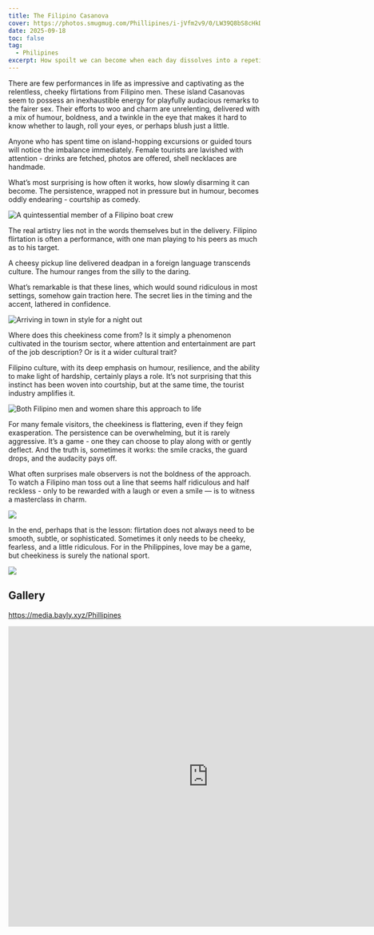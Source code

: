 ```yaml
---
title: The Filipino Casanova
cover: https://photos.smugmug.com/Phillipines/i-jVfm2v9/0/LW39Q8bS8cHkDwQc5vZC2QfDMQTpPhZJCQZd8BM4m/X3/DSC07035-X3.jpg
date: 2025-09-18
toc: false
tag:
  - Philipines
excerpt: How spoilt we can become when each day dissolves into a repetitive decision the shore, the sea, or the sheets? How relaxed we can be when the sun and sea and the sand conspire in a warm humid embrace that smothers as tenderly as it soothes.
---
```


There are few performances in life as impressive and captivating as the relentless, cheeky flirtations from Filipino men. These island Casanovas seem to possess an inexhaustible energy for playfully audacious remarks to the fairer sex. Their efforts to woo and charm are unrelenting, delivered with a mix of humour, boldness, and a twinkle in the eye that makes it hard to know whether to laugh, roll your eyes, or perhaps blush just a little.

Anyone who has spent time on island-hopping excursions or guided tours will notice the imbalance immediately. Female tourists are lavished with attention - drinks are fetched, photos are offered, shell necklaces are handmade.

What’s most surprising is how often it works, how slowly disarming it can become. The persistence, wrapped not in pressure but in humour, becomes oddly endearing - courtship as comedy.

![A quintessential member of a Filipino boat crew](https://photos.smugmug.com/Phillipines/i-BFxjX63/0/MG2hFzPVbBgGc5DFVk2npqPJsxs3p6zRwdrpgjCbt/X3/DSC07047-X3.jpg)

The real artistry lies not in the words themselves but in the delivery. Filipino flirtation is often a performance, with one man playing to his peers as much as to his target.

A cheesy pickup line delivered deadpan in a foreign language transcends culture. The humour ranges from the silly to the daring.

What’s remarkable is that these lines, which would sound ridiculous in most settings, somehow gain traction here. The secret lies in the timing and the accent, lathered in confidence.

![Arriving in town in style for a night out](https://photos.smugmug.com/Phillipines/i-q5R5cWw/1/Mk4VLpcjhHWgdzkjfsZNjSg2KFGvMR8XmLKw3ZDBS/X3/DSC07005-X3.jpg)

Where does this cheekiness come from? Is it simply a phenomenon cultivated in the tourism sector, where attention and entertainment are part of the job description? Or is it a wider cultural trait?

Filipino culture, with its deep emphasis on humour, resilience, and the ability to make light of hardship, certainly plays a role. It’s not surprising that this instinct has been woven into courtship, but at the same time, the tourist industry amplifies it.

![Both Filipino men and women share this approach to life](https://photos.smugmug.com/Phillipines/i-XccC78k/0/L53NWqMWwd7KLB7tN445LmJ5zk4tvbvXd6zx9r633/X3/DSC07137-X3.jpg)

For many female visitors, the cheekiness is flattering, even if they feign exasperation. The persistence can be overwhelming, but it is rarely aggressive. It’s a game - one they can choose to play along with or gently deflect. And the truth is, sometimes it works: the smile cracks, the guard drops, and the audacity pays off.

What often surprises male observers is not the boldness of the approach. To watch a Filipino man toss out a line that seems half ridiculous and half reckless - only to be rewarded with a laugh or even a smile — is to witness a masterclass in charm.

![](https://photos.smugmug.com/Phillipines/i-krPNp9b/0/Nfv6zkr4WHhpRNXhgKrX5cVk4rSZVQR9wnwwwRK4j/X4/DSC07144-X4.jpg)

In the end, perhaps that is the lesson: flirtation does not always need to be smooth, subtle, or sophisticated. Sometimes it only needs to be cheeky, fearless, and a little ridiculous. For in the Philippines, love may be a game, but cheekiness is surely the national sport.

![](https://photos.smugmug.com/Phillipines/i-QjnVCRk/0/K63D7JwwdxCXWVL4R6tJLnj7VPNXQfh4r4VPB2BzF/X3/DSC06992-X3.jpg)

## Gallery

https://media.bayly.xyz/Phillipines

<iframe src="https://media.bayly.xyz/frame/slideshow?key=cLm7Hp&speed=3&transition=fade&autoStart=1&captions=0&navigation=0&playButton=0&randomize=0&transitionSpeed=2" width="800" height="600" frameborder="no" scrolling="no"></iframe>
